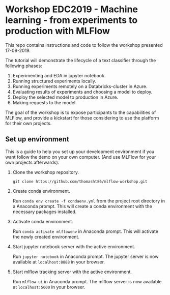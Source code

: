 # Workshop EDC2019 - Machine learning - from experiments to production with MLFlow
This repo contains instructions and code to follow the workshop presented 17-09-2019.

The tutorial will demonstrate the lifecycle of a text classifier through the following phases:
1. Experimenting and EDA in jupyter notebook.
2. Running structured experiments locally.
3. Running experiments remotely on a Databricks-cluster in Azure.
3. Evaluating results of experiments and choosing a model to deploy.
4. Deploy the selected model to production in Azure. 
5. Making requests to the model.

The goal of the workshop is to expose participants to the capabilities of MLFlow, and provide a kickstart for those considering to use the platform for their own projects. 

## Set up environment
This is a guide to help you set up your development environment if you want follow the demo on your own computer. (And use MLFlow for your own projects afterwards). 

1. Clone the workshop repository.
    
    ```git clone https://github.com/thomasht86/mlflow-workshop.git```

2. Create conda environment. 

    Run ```conda env create -f condaenv.yml``` from the project root directory in a Anaconda prompt.
    This will create a conda environment with the necessary packages installed.

3. Activate conda environment. 
    
    Run ```conda activate mlflowenv``` in Anaconda prompt. This will activate the newly created environment.

4. Start jupyter notebook server with the active environment.

    Run ```jupyter notebook``` in Anaconda prompt. The jupyter server is now available at ```localhost:8888``` in your browser. 

5. Start mlflow tracking server with the active environment.

    Run ```mlflow ui``` in Anaconda prompt. The mlflow server is now available at ```localhost:5000``` in your browser. 
